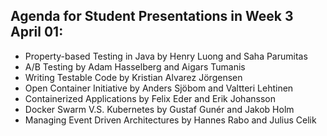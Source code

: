 ## Agenda for Student Presentations in Week 3 April 01:
* Property-based Testing in Java by Henry Luong and Saha Parumitas
* A/B Testing by Adam Hasselberg and Aigars Tumanis
* Writing Testable Code by Kristian Alvarez Jörgensen
* Open Container Initiative by Anders Sjöbom and Valtteri Lehtinen
* Containerized Applications by Felix Eder and Erik Johansson
* Docker Swarm V.S. Kubernetes by Gustaf Gunér and Jakob Holm
* Managing Event Driven Architectures by Hannes Rabo and Julius Celik

